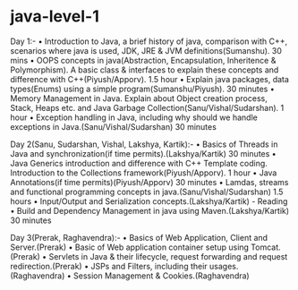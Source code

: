 ﻿# java-level-1
 
Day 1:-
•	Introduction to Java, a brief history of java, comparison with C++, scenarios where java is used, JDK, JRE & JVM definitions(Sumanshu). 30 mins
•	OOPS concepts in java(Abstraction, Encapsulation, Inheritence & Polymorphism). A basic class & interfaces to explain these concepts and difference with C++(Piyush/Apporv). 1.5 hour
•	Explain java packages, data types(Enums) using a simple program(Sumanshu/Piyush). 30 minutes
•	Memory Management in Java. Explain about Object creation process, Stack, Heaps etc. and Java Garbage Collection(Sanu/Vishal/Sudarshan). 1 hour 
•	Exception handling in Java, including why should we handle exceptions in Java.(Sanu/Vishal/Sudarshan) 30 minutes

Day 2(Sanu, Sudarshan, Vishal, Lakshya, Kartik):-
•	Basics of Threads in Java and synchronization(if time permits).(Lakshya/Kartik) 30 minutes
•	Java Generics introduction and difference with C++ Template coding. Introduction to the Collections framework(Piyush/Apporv). 1 hour
•	Java Annotations(if time permits)(Piyush/Apporv) 30  minutes
•	Lamdas, streams and functional programming concepts in java.(Sanu/Vishal/Sudarshan) 1.5 hours
•	Input/Output and Serialization concepts.(Lakshya/Kartik) - Reading
•	Build and Dependency Management in java using Maven.(Lakshya/Kartik) 30 minutes

Day 3(Prerak, Raghavendra):-
•	Basics of Web Application, Client and Server.(Prerak)
•	Basic of Web application container setup using Tomcat.(Prerak)
•	Servlets in Java & their lifecycle, request forwarding and request redirection.(Prerak)
•	JSPs and Filters, including their usages.(Raghavendra)
•	Session Management & Cookies.(Raghavendra)
